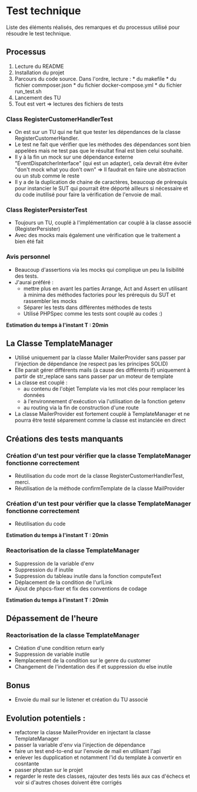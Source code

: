 # Test technique

Liste des éléments réalisés, des remarques et du processus utilisé pour résoudre le test technique.

## Processus

1. Lecture du README
2. Installation du projet
3. Parcours du code source. Dans l'ordre, lecture :
        * du makefile
        * du fichier commposer.json
        * du fichier docker-compose.yml
        * du fichier run_test.sh
4. Lancement des TU
5. Tout est vert => lectures des fichiers de tests

### Class RegisterCustomerHandlerTest

* On est sur un TU qui ne fait que tester les dépendances de la classe RegisterCustomerHandler.
* Le test ne fait que vérifier que les méthodes des dépendances sont bien appelées mais ne test pas que le résultat final est bien celui souhaité.
* Il y à la fin un mock sur une dépendance externe "EventDispatcherInterface" (qui est un adapter), cela devrait être éviter "don't mock what you don't own" => Il faudrait en faire une abstraction ou un stub comme le reste
* Il y a de la duplication de chaine de caractères, beaucoup de prérequis pour instancier le SUT qui pourrait être déporté ailleurs si nécessaire et du code inutilisé pour faire la vérification de l'envoie de mail.

### Class RegisterPersisterTest

* Toujours un TU, couplé à l'implémentation car couplé à la classe associé (RegisterPersister)
* Avec des mocks mais également une vérification que le traitement a bien été fait

### Avis personnel

* Beaucoup d'assertions via les mocks qui complique un peu la lisibilité des tests. 
* J'aurai préféré : 
    * mettre plus en avant les parties Arrange, Act and Assert en utilisant à minima des méthodes factories pour les prérequis du SUT et rassembler les mocks
    * Séparer les tests dans différentes méthodes de tests
    * Utilisé PHPSpec comme les tests sont couplé au codes :)
    

**Estimation du temps à l'instant T : 20min**

## La Classe TemplateManager

* Utilisé uniquement par la classe Mailer MailerProvider sans passer par l'injection de dépendance (ne respect pas les principes SOLID)
* Elle parait gérer différents mails (à cause des différents if) uniquement à partir de str_replace sans sans passer par un moteur de template
* La classe est couplé :
    * au contenu de l'objet Template via les mot clés pour remplacer les données
    * à l'environnement d'exécution via l'utilisation de la fonction getenv
    * au routing via la fin de construction d'une route
* La classe MailerProvider est fortement couplé à TemplateManager et ne pourra être testé séparement comme la classe est instanciée en direct


## Créations des tests manquants

### Création d'un test pour vérifier que la classe TemplateManager fonctionne correctement
* Réutilisation du code mort de la classe RegisterCustomerHandlerTest, merci.
* Réutilisation de la méthode confirmTemplate de la classe MailProvider

###  Création d'un test pour vérifier que la classe TemplateManager fonctionne correctement
* Réutilisation du code

**Estimation du temps à l'instant T : 20min**

### Reactorisation de la classe TemplateManager
* Suppression de la variable d'env
* Suppression du if inutile
* Suppression du tableau inutile dans la fonction computeText
* Déplacement de la condition de l'urlLink
* Ajout de phpcs-fixer et fix des conventions de codage

**Estimation du temps à l'instant T : 20min**

## Dépassement de l'heure

### Reactorisation de la classe TemplateManager

* Création d'une condition return early
* Suppression de variable inutile
* Remplacement de la condition sur le genre du customer
* Changement de l'indentation des if et suppression du else inutile

## Bonus

* Envoie du mail sur le listener et création du TU associé

## Evolution potentiels :
* refactorer la classe MailerProvider en injectant la classe TemplateManager
* passer la variable d'env via l'injection de dépendance
* faire un test end-to-end sur l'envoie de mail en utilisant l'api
* enlever les dupplication et notamment l'id du template à convertir en cosntante
* passer phpstan sur le projet
* regarder le reste des classes, rajouter des tests liés aux cas d'échecs et voir si d'autres choses doivent être corrigés
